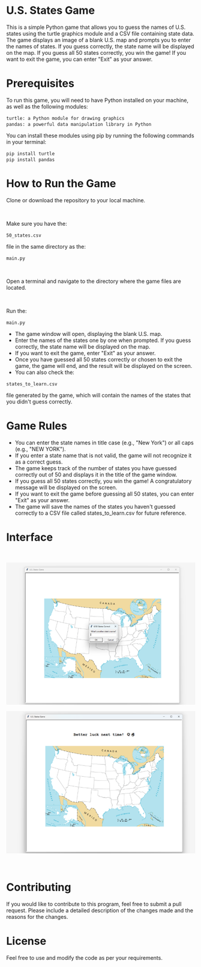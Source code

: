 # U.S. States Game
This is a simple Python game that allows you to guess the names of U.S. states using the turtle graphics module and a CSV file containing state data. The game displays an image of a blank U.S. map and prompts you to enter the names of states. If you guess correctly, the state name will be displayed on the map. If you guess all 50 states correctly, you win the game! If you want to exit the game, you can enter "Exit" as your answer.

# Prerequisites
To run this game, you will need to have Python installed on your machine, as well as the following modules:
~~~
turtle: a Python module for drawing graphics
pandas: a powerful data manipulation library in Python
~~~
You can install these modules using pip by running the following commands in your terminal:
~~~
pip install turtle
pip install pandas
~~~

# How to Run the Game
Clone or download the repository to your local machine.   
  
<br>  
  
Make sure you have the:
~~~
50_states.csv 
~~~
file in the same directory as the:
~~~
main.py
~~~
  
<br>   

Open a terminal and navigate to the directory where the game files are located.  
  
<br> 

Run the:
~~~
main.py
~~~
 
* The game window will open, displaying the blank U.S. map.  
* Enter the names of the states one by one when prompted. If you guess correctly, the state name will be displayed on the map.  
* If you want to exit the game, enter "Exit" as your answer.  
* Once you have guessed all 50 states correctly or chosen to exit the game, the game will end, and the result will be displayed on the screen.  
* You can also check the:
~~~
states_to_learn.csv
~~~
file generated by the game, which will contain the names of the states that you didn't guess correctly.  

# Game Rules
* You can enter the state names in title case (e.g., "New York") or all caps (e.g., "NEW YORK").  
* If you enter a state name that is not valid, the game will not recognize it as a correct guess.  
* The game keeps track of the number of states you have guessed correctly out of 50 and displays it in the title of the game window.  
* If you guess all 50 states correctly, you win the game! A congratulatory message will be displayed on the screen.  
* If you want to exit the game before guessing all 50 states, you can enter "Exit" as your answer. 
* The game will save the names of the states you haven't guessed correctly to a CSV file called states_to_learn.csv for future reference.    
  
# Interface

<br>

![US State Game](https://github.com/filosoho/US-States-Game/blob/928371a092391ad53999c74eeb4a31e27d14c638/1.png)   

![US State Game](https://github.com/filosoho/US-States-Game/blob/928371a092391ad53999c74eeb4a31e27d14c638/2.png)   

<br>

# Contributing
If you would like to contribute to this program, feel free to submit a pull request. Please include a detailed description of the changes made and the reasons for the changes.

# License
Feel free to use and modify the code as per your requirements. 
